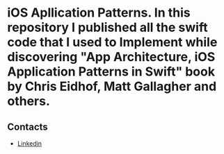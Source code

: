 # iOS Apllication Patterns. In this repository I published all the swift code that I used to Implement while discovering "App Architecture, iOS Application Patterns in Swift" book by Chris Eidhof, Matt Gallagher and others.


## Contacts
* [Linkedin](https://www.linkedin.com/in/fuad-rustamov-8133b4190/)
